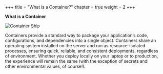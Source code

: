 +++
title = "What is a Container?"
chapter = true
weight = 2
+++

**What is a Container**

![Container Ship](/images/ecs-spot-capacity-providers/containership.png)

Containers provide a standard way to package your application’s code, configurations, and dependencies into a single object.
Containers share an operating system installed on the server and run as resource-isolated processes, ensuring quick, reliable, and consistent deployments, regardless of environment.
Whether you deploy locally on your laptop or to production, the experience will remain the same (with the exception of secrets and other environmental values, of course!).